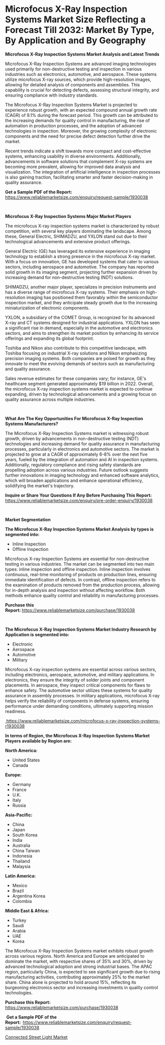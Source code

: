 <p><h1>Microfocus X-Ray Inspection Systems Market Size Reflecting a Forecast Till 2032: Market By Type, By Application and By Geography</h1></p><p><strong>Microfocus X-Ray Inspection Systems Market Analysis and Latest Trends</strong></p>
<p><p>Microfocus X-Ray Inspection Systems are advanced imaging technologies used primarily for non-destructive testing and inspection in various industries such as electronics, automotive, and aerospace. These systems utilize microfocus X-ray sources, which provide high-resolution images, allowing for detailed analysis of components and assemblies. This capability is crucial for detecting defects, assessing structural integrity, and ensuring compliance with industry standards.</p><p>The Microfocus X-Ray Inspection Systems Market is projected to experience robust growth, with an expected compound annual growth rate (CAGR) of 9.1% during the forecast period. This growth can be attributed to the increasing demands for quality control in manufacturing, the rise of automation in production processes, and the adoption of advanced technologies in inspection. Moreover, the growing complexity of electronic components and the need for precise defect detection further drive the market.</p><p>Recent trends indicate a shift towards more compact and cost-effective systems, enhancing usability in diverse environments. Additionally, advancements in software solutions that complement X-ray systems are becoming more prevalent, allowing for improved data analysis and visualization. The integration of artificial intelligence in inspection processes is also gaining traction, facilitating smarter and faster decision-making in quality assurance.</p></p>
<p><strong>Get a Sample PDF of the Report:&nbsp;</strong> <a href="https://www.reliablemarketsize.com/enquiry/request-sample/1930038?utm_campaign=1939&utm_medium=2&utm_source=Github&utm_content=ia&utm_term=16012025&utm_id=microfocus-x-ray-inspection-systems">https://www.reliablemarketsize.com/enquiry/request-sample/1930038</a></p>
<p>&nbsp;</p>
<p><strong>Microfocus X-Ray Inspection Systems Major Market Players</strong></p>
<p><p>The microfocus X-ray inspection systems market is characterized by robust competition, with several key players dominating the landscape. Among these, General Electric, SHIMADZU, and YXLON stand out due to their technological advancements and extensive product offerings.</p><p>General Electric (GE) has leveraged its extensive experience in imaging technology to establish a strong presence in the microfocus X-ray market. With a focus on innovation, GE has developed systems that cater to various sectors, including aerospace and automotive. The company has reported solid growth in its imaging segment, projecting further expansion driven by increasing demand for non-destructive testing (NDT) solutions.</p><p>SHIMADZU, another major player, specializes in precision instruments and has a diverse range of microfocus X-ray systems. Their emphasis on high-resolution imaging has positioned them favorably within the semiconductor inspection market, and they anticipate steady growth due to the increasing miniaturization of electronic components.</p><p>YXLON, a subsidiary of the COMET Group, is recognized for its advanced X-ray and CT systems designed for industrial applications. YXLON has seen a significant rise in demand, especially in the automotive and electronics sectors, and aims to strengthen its market position by enhancing its service offerings and expanding its global footprint.</p><p>Toshiba and Nikon also contribute to this competitive landscape, with Toshiba focusing on industrial X-ray solutions and Nikon emphasizing precision imaging systems. Both companies are poised for growth as they innovate to meet the evolving demands of sectors such as manufacturing and quality assurance.</p><p>Sales revenue estimates for these companies vary; for instance, GE's healthcare segment generated approximately $19 billion in 2022. Overall, the microfocus X-ray inspection systems market is expected to continue expanding, driven by technological advancements and a growing focus on quality assurance across multiple industries.</p></p>
<p>&nbsp;</p>
<p><strong>What Are The Key Opportunities For Microfocus X-Ray Inspection Systems Manufacturers?</strong></p>
<p><p>The Microfocus X-Ray Inspection Systems market is witnessing robust growth, driven by advancements in non-destructive testing (NDT) technologies and increasing demand for quality assurance in manufacturing processes, particularly in electronics and automotive sectors. The market is projected to grow at a CAGR of approximately 6-8% over the next five years, fueled by the integration of automation and AI in inspection systems. Additionally, regulatory compliance and rising safety standards are propelling adoption across various industries. Future outlook suggests further innovations in imaging technology and enhanced software analytics, which will broaden applications and enhance operational efficiency, solidifying the market's trajectory.</p></p>
<p><strong>Inquire or Share Your Questions If Any Before Purchasing This Report:</strong> <a href="https://www.reliablemarketsize.com/enquiry/pre-order-enquiry/1930038?utm_campaign=1939&utm_medium=2&utm_source=Github&utm_content=ia&utm_term=16012025&utm_id=microfocus-x-ray-inspection-systems">https://www.reliablemarketsize.com/enquiry/pre-order-enquiry/1930038</a></p>
<p>&nbsp;</p>
<p><strong>Market Segmentation</strong></p>
<p><strong>The Microfocus X-Ray Inspection Systems Market Analysis by types is segmented into:</strong></p>
<p><ul><li>Inline Inspection</li><li>Offline Inspection</li></ul></p>
<p><p>Microfocus X-ray Inspection Systems are essential for non-destructive testing in various industries. The market can be segmented into two main types: inline inspection and offline inspection. Inline inspection involves continuous, real-time monitoring of products on production lines, ensuring immediate identification of defects. In contrast, offline inspection refers to the examination of products removed from the production process, allowing for in-depth analysis and inspection without affecting workflow. Both methods enhance quality control and reliability in manufacturing processes.</p></p>
<p><strong>Purchase this Report:&nbsp;</strong><a href="https://www.reliablemarketsize.com/purchase/1930038?utm_campaign=1939&utm_medium=2&utm_source=Github&utm_content=ia&utm_term=16012025&utm_id=microfocus-x-ray-inspection-systems">https://www.reliablemarketsize.com/purchase/1930038</a></p>
<p>&nbsp;</p>
<p><strong>The Microfocus X-Ray Inspection Systems Market Industry Research by Application is segmented into:</strong></p>
<p><ul><li>Electronic</li><li>Aerospace</li><li>Automotive</li><li>Military</li></ul></p>
<p><p>Microfocus X-ray inspection systems are essential across various sectors, including electronics, aerospace, automotive, and military applications. In electronics, they ensure the integrity of solder joints and component placements. In aerospace, they inspect critical components for flaws to enhance safety. The automotive sector utilizes these systems for quality assurance in assembly processes. In military applications, microfocus X-ray helps verify the reliability of components in defense systems, ensuring performance under demanding conditions, ultimately supporting mission readiness.</p></p>
<p><a href="https://www.reliablemarketsize.com/microfocus-x-ray-inspection-systems-r1930038?utm_campaign=1939&utm_medium=2&utm_source=Github&utm_content=ia&utm_term=16012025&utm_id=microfocus-x-ray-inspection-systems">&nbsp;https://www.reliablemarketsize.com/microfocus-x-ray-inspection-systems-r1930038</a></p>
<p><strong>In terms of Region, the Microfocus X-Ray Inspection Systems Market Players available by Region are:</strong></p>
<p>
    <p> <strong> North America: </strong>
        <ul>
            <li>United States</li>
            <li>Canada</li>
        </ul>
        </p> 
    <p> <strong> Europe: </strong>
        <ul>
            <li>Germany</li>
            <li>France</li>
            <li>U.K.</li>
            <li>Italy</li>
            <li>Russia</li>
        </ul>
        </p> 
    <p> <strong> Asia-Pacific: </strong>
        <ul>
            <li>China</li>
            <li>Japan</li>
            <li>South Korea</li>
            <li>India</li>
            <li>Australia</li>
            <li>China Taiwan</li>
            <li>Indonesia</li>
            <li>Thailand</li>
            <li>Malaysia</li>
        </ul>
        </p> 
    <p> <strong> Latin America: </strong>
        <ul>
            <li>Mexico</li>
            <li>Brazil</li>
            <li>Argentina Korea</li>
            <li>Colombia</li>
        </ul>
        </p> 
    <p> <strong> Middle East & Africa: </strong>
        <ul>
            <li>Turkey</li>
            <li>Saudi</li>
            <li>Arabia</li>
            <li>UAE</li>
            <li>Korea</li>
        </ul>
    </p>
    </p>
<p><p>The Microfocus X-Ray Inspection Systems market exhibits robust growth across various regions. North America and Europe are anticipated to dominate the market, with respective shares of 35% and 30%, driven by advanced technological adoption and strong industrial bases. The APAC region, particularly China, is expected to see significant growth due to rising manufacturing activities, contributing approximately 25% to the market share. China alone is projected to hold around 15%, reflecting its burgeoning electronics sector and increasing investments in quality control technologies.</p></p>
<p><strong>Purchase this Report: </strong><a href="https://www.reliablemarketsize.com/purchase/1930038?utm_campaign=1939&utm_medium=2&utm_source=Github&utm_content=ia&utm_term=16012025&utm_id=microfocus-x-ray-inspection-systems">https://www.reliablemarketsize.com/purchase/1930038</a></p>
<p>&nbsp;<strong>Get a Sample PDF of the Report:&nbsp;&nbsp;</strong><a href="https://www.reliablemarketsize.com/enquiry/request-sample/1930038?utm_campaign=1939&utm_medium=2&utm_source=Github&utm_content=ia&utm_term=16012025&utm_id=microfocus-x-ray-inspection-systems">https://www.reliablemarketsize.com/enquiry/request-sample/1930038</a></p>
<p><strong></strong></p>
<p><p><a href="https://github.com/PeterParrish5/Market-Research-Report-List-7/blob/main/connected-street-light-market.md?utm_campaign=1939&utm_medium=2&utm_source=Github&utm_content=ia&utm_term=16012025&utm_id=microfocus-x-ray-inspection-systems">Connected Street Light Market</a></p></p>